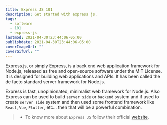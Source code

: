 ```yaml
---
title: Express JS 101
description: Get started with express js.
tags:
  - software
  - 101
  - express-js
lastmod: 2021-04-30T23:44:06-05:00
publishdate: 2021-04-30T23:44:06-05:00
coverImageUrl: ""
coverGifUrl: ""
---
```


Express.js, or simply Express, is a back end web application framework for Node.js, released as free and open-source software under the MIT License. It is designed for building web applications and APIs. It has been called the de facto standard server framework for Node.js.

Express is fast, unopinionated, minimalist web framework for Node.js. Also Express can be used to build `server side` or `backend` system and if used to create `server side` system and then used some frontend framework like `React`, `Vue`, `Flutter`, etc... then that will be a powerful combination.

> - To know more about `Express JS` follow their official [website](https://expressjs.com/).
